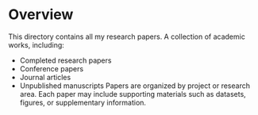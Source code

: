 # Overview

This directory contains all my research papers.
A collection of academic works, including:

- Completed research papers
- Conference papers
- Journal articles
- Unpublished manuscripts
Papers are organized by project or research area. Each paper may include supporting materials such as datasets, figures, or supplementary information.
